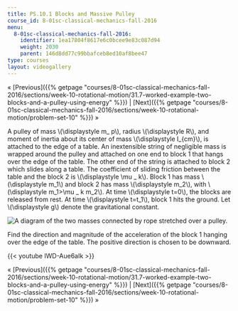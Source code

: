 ```yaml
---
title: PS.10.1 Blocks and Massive Pulley
course_id: 8-01sc-classical-mechanics-fall-2016
menu:
  8-01sc-classical-mechanics-fall-2016:
    identifier: 1ea17804f8617e6c0bcee9e83c087d94
    weight: 2030
    parent: 146d8dd77c99bbafceb8ed10af8bee47
type: courses
layout: videogallery
---
```

« [Previous]({{% getpage "courses/8-01sc-classical-mechanics-fall-2016/sections/week-10-rotational-motion/31.7-worked-example-two-blocks-and-a-pulley-using-energy" %}}) | [Next]({{% getpage "courses/8-01sc-classical-mechanics-fall-2016/sections/week-10-rotational-motion/problem-set-10" %}}) »

A pulley of mass \\(\\displaystyle m\_ p\\), radius \\(\\displaystyle R\\), and moment of inertia about its center of mass \\(\\displaystyle I\_{cm}\\), is attached to the edge of a table. An inextensible string of negligible mass is wrapped around the pulley and attached on one end to block 1 that hangs over the edge of the table. The other end of the string is attached to block 2 which slides along a table. The coefficient of sliding friction between the table and the block 2 is \\(\\displaystyle \\mu \_ k\\). Block 1 has mass \\(\\displaystyle m\_1\\) and block 2 has mass \\(\\displaystyle m\_2\\), with \\(\\displaystyle m\_1>\\mu \_ k m\_2\\). At time \\(\\displaystyle t=0\\), the blocks are released from rest. At time \\(\\displaystyle t=t\_1\\), block 1 hits the ground. Let \\(\\displaystyle g\\) denote the gravitational constant.

![A diagram of the two masses connected by rope stretched over a pulley.](https://open-learning-course-data-ci.s3.amazonaws.com/8-01sc-classical-mechanics-fall-2016/bffef1d54e73bc0be921a5174485718e_fw8_1.jpg)

Find the direction and magnitude of the acceleration of the block 1 hanging over the edge of the table. The positive direction is chosen to be downward.

{{< youtube IWD-Aue6aIk >}}

« [Previous]({{% getpage "courses/8-01sc-classical-mechanics-fall-2016/sections/week-10-rotational-motion/31.7-worked-example-two-blocks-and-a-pulley-using-energy" %}}) | [Next]({{% getpage "courses/8-01sc-classical-mechanics-fall-2016/sections/week-10-rotational-motion/problem-set-10" %}}) »